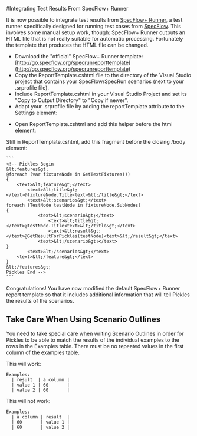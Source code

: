 #Integrating Test Results From SpecFlow+ Runner

It is now possible to integrate test results from [SpecFlow+ Runner](http://www.specflow.org/plus/runner/), a test runner specifically designed for running test cases from [SpecFlow](http://www.specflow.org). This involves some manual setup work, though: SpecFlow+ Runner outputs an HTML file that is not really suitable for automatic processing. Fortunately the template that produces the HTML file can be changed.

* Download the "official" SpecFlow+ Runner template: [http://go.specflow.org/specrunreporttemplate](http://go.specflow.org/specrunreporttemplate)
* Copy the ReportTemplate.cshtml file to the directory of the Visual Studio project that contains your SpecFlow/SpecRun scenarios (next to your .srprofile file).
* Include ReportTemplate.cshtml in your Visual Studio Project and set its "Copy to Output Directory" to "Copy if newer".
* Adapt your .srprofile file by adding the reportTemplate attribute to the Settings element:

<script src="https://gist.github.com/dirkrombauts/bb6d9cb64aa4949c4dcc#file-srprofile-xml"></script>     

* Open ReportTemplate.cshtml and add this helper before the html element:

<script src="https://gist.github.com/dirkrombauts/bb6d9cb64aa4949c4dcc#file-getresultforpickles-js"></script>     

Still in ReportTemplate.cshtml, add this fragment before the closing /body element:

    ```
    <!-- Pickles Begin
    &lt;features&gt;
    @foreach (var fixtureNode in GetTextFixtures())
    {
        <text>&lt;feature&gt;</text>
            <text>&lt;title&gt;</text>@fixtureNode.Title<text>&lt;/title&gt;</text>
            <text>&lt;scenarios&gt;</text>
    foreach (TestNode testNode in fixtureNode.SubNodes)
    {
                <text>&lt;scenario&gt;</text>
                    <text>&lt;title&gt;</text>@testNode.Title<text>&lt;/title&gt;</text>
                    <text>&lt;result&gt;</text>@GetResultForPickles(testNode)<text>&lt;/result&gt;</text>
                <text>&lt;/scenario&gt;</text>
    }
            <text>&lt;/scenarios&gt;</text>
        <text>&lt;/feature&gt;</text>
    }
    &lt;/features&gt;
    Pickles End -->
    ```
    
Congratulations! You have now modified the default SpecFlow+ Runner report template so that it includes additional information that will tell Pickles the results of the scenarios.

## Take Care When Using Scenario Outlines

You need to take special care when writing Scenario Outlines in order for Pickles to be able to match the results of the individual examples to the rows in the Examples table. There must be no repeated values in the first column of the examples table.

This will work:

    Examples:
      | result  | a column |
      | value 1 | 60       |
      | value 2 | 60       |

This will not work:

    Examples:
      | a column | result  |
      | 60       | value 1 |
      | 60       | value 2 |
